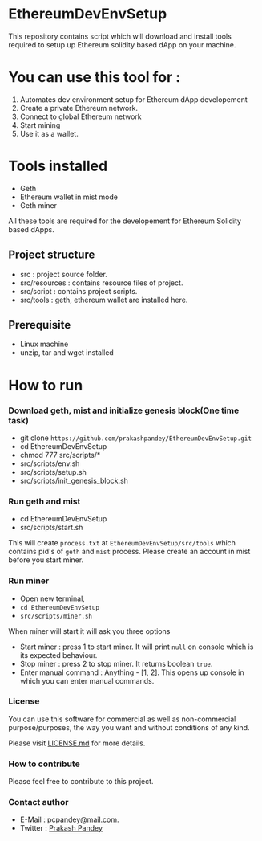 # EthereumDevEnvSetup
This repository contains script which will download and install tools required to setup up Ethereum solidity based dApp on your machine.

# You can use this tool for : 

1. Automates dev environment setup for Ethereum dApp developement
2. Create a private Ethereum network.
3. Connect to global Ethereum network
4. Start mining 
5. Use it as a wallet. 

# Tools installed
- Geth
- Ethereum wallet in mist mode
- Geth miner

All these tools are required for the developement for Ethereum Solidity based dApps.

## Project structure
- src : project source folder.
- src/resources : contains resource files of project.
- src/script : contains project scripts.
- src/tools : geth, ethereum wallet are installed here.

## Prerequisite
- Linux machine
- unzip, tar and wget installed

# How to run

### Download geth, mist and initialize genesis block(One time task)
- git clone `https://github.com/prakashpandey/EthereumDevEnvSetup.git`
- cd EthereumDevEnvSetup
- chmod 777 src/scripts/*
- src/scripts/env.sh
- src/scripts/setup.sh
- src/scripts/init_genesis_block.sh

### Run geth and mist
- cd EthereumDevEnvSetup
- src/scripts/start.sh

This will create `process.txt` at `EthereumDevEnvSetup/src/tools` which contains pid's of `geth` and `mist` process.
Please create an account in mist before you start miner.

### Run miner
- Open new terminal, 
- `cd EthereumDevEnvSetup` 
- `src/scripts/miner.sh`

When miner will start it will ask you three options
- Start miner : press 1 to start miner. It will print `null` on console which is its expected behaviour.
- Stop miner : press 2 to stop miner. It returns boolean `true`.
- Enter manual command : Anything - [1, 2]. This opens up console in which you can enter manual commands.

### License
You can use this software for commercial as well as non-commercial purpose/purposes, the way you want and without conditions of any kind.

Please visit [LICENSE.md](LICENSE.md) for more details.

### How to contribute
Please feel free to contribute to this project.

### Contact author
- E-Mail : pcpandey@mail.com.
- Twitter : [Prakash Pandey](http://www.twitter.com/pandaypc)
